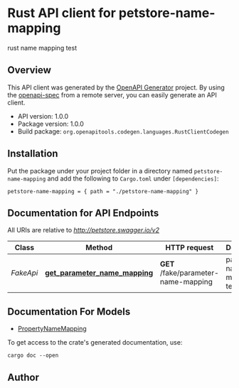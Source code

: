 # Rust API client for petstore-name-mapping

rust name mapping test


## Overview

This API client was generated by the [OpenAPI Generator](https://openapi-generator.tech) project.  By using the [openapi-spec](https://openapis.org) from a remote server, you can easily generate an API client.

- API version: 1.0.0
- Package version: 1.0.0
- Build package: `org.openapitools.codegen.languages.RustClientCodegen`

## Installation

Put the package under your project folder in a directory named `petstore-name-mapping` and add the following to `Cargo.toml` under `[dependencies]`:

```
petstore-name-mapping = { path = "./petstore-name-mapping" }
```

## Documentation for API Endpoints

All URIs are relative to *http://petstore.swagger.io/v2*

Class | Method | HTTP request | Description
------------ | ------------- | ------------- | -------------
*FakeApi* | [**get_parameter_name_mapping**](docs/FakeApi.md#get_parameter_name_mapping) | **GET** /fake/parameter-name-mapping | parameter name mapping test


## Documentation For Models

 - [PropertyNameMapping](docs/PropertyNameMapping.md)


To get access to the crate's generated documentation, use:

```
cargo doc --open
```

## Author



